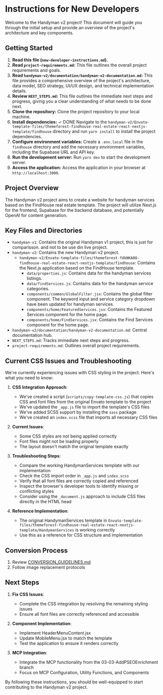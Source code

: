 # Instructions for New Developers

Welcome to the Handyman v2 project! This document will guide you through the initial setup and provide an overview of the project's architecture and key components.

## Getting Started

1.  **Read this file (`new-developer-instructions.md`).**
2.  **Read `project-requirements.md`:** This file outlines the overall project requirements and goals.
3.  **Read `handyman-v2/documentation/handyman-v2-documentation.md`:** This file provides a comprehensive overview of the project's architecture, data model, SEO strategy, UI/UX design, and technical implementation details.
4.  **Review `NEXT_STEPS.md`:** This file outlines the immediate next steps and progress, giving you a clear understanding of what needs to be done next.
5.  **Clone the repository:** Clone the project repository to your local machine.
6.  **Install dependencies:** ✓ DONE Navigate to the `handyman-v2/Envato-template-files/themeforest-findhouse-real-estate-react-nextjs-template/findhouse` directory and run `yarn install` to install the project dependencies.
7.  **Configure environment variables:** Create a `.env.local` file in the `findhouse` directory and add the necessary environment variables, including the Supabase URL and API key.
8.  **Run the development server:** Run `yarn dev` to start the development server.
9.  **Access the application:** Access the application in your browser at `http://localhost:3000`.

## Project Overview

The Handyman v2 project aims to create a website for handyman services based on the FindHouse real estate template. The project will utilize Next.js for the frontend, Supabase for the backend database, and potentially OpenAI for content generation.

## Key Files and Directories

*   `handyman-v1`: Contains the original Handyman v1 project, this is just for comparisson. and not to be use din live project.
*   `handyman-v2`: Contains the new Handyman v2 project.
    *   `handyman-v2/Envato-template-files/themeforest-fdkNKA8O-findhouse-real-estate-react-nextjs-template/findhouse`: Contains the Next.js application based on the FindHouse template.
        *   `data/properties.js`: Contains data for the handyman services listings.
        *   `data/findServices.js`: Contains data for the handyman service categories.
        *   `components/common/GlobalFilter.jsx`: Contains the global filter component. The keyword input and service category dropdown have been updated for handyman services.
        *   `components/home/FeaturedServices.jsx`: Contains the Featured Services component for the home page.
        *   `components/home/FindServices.jsx`: Contains the Find Services component for the home page.
*   `handyman-v2/documentation/handyman-v2-documentation.md`: Central documentation hub.
*   `NEXT_STEPS.md`: Tracks immediate next steps and progress.
*   `project-requirements.md`: Outlines overall project requirements.

## Current CSS Issues and Troubleshooting

We're currently experiencing issues with CSS styling in the project. Here's what you need to know:

1. **CSS Integration Approach**:
   - We've created a script (`scripts/copy-template-css.js`) that copies CSS and font files from the original Envato template to the project
   - We've updated the `_app.js` file to import the template's CSS files
   - We've added SCSS support by installing the `sass` package
   - We've created an `index.scss` file that imports all necessary CSS files

2. **Current Issues**:
   - Some CSS styles are not being applied correctly
   - Font files might not be loading properly
   - The layout doesn't match the original template exactly

3. **Troubleshooting Steps**:
   - Compare the working HandymanServices template with our implementation
   - Check the CSS import order in `_app.js` and `index.scss`
   - Verify that all font files are correctly copied and referenced
   - Inspect the browser's developer tools to identify missing or conflicting styles
   - Consider using the `_document.js` approach to include CSS files directly in the HTML head

4. **Reference Implementation**:
   - The original HandymanServices template in `Envato-template-files/themeforest-findhouse-real-estate-react-nextjs-template/HandymanServices` is working correctly
   - Use this as a reference for CSS structure and implementation

## Conversion Process
1. Review [CONVERSION_GUIDELINES.md](cci:7://file:///C:/Users/IvoD/repos/lead-gen-handyman/handyman-v2/CONVERSION_GUIDELINES.md)
2. Follow image replacement protocols

## Next Steps

1. **Fix CSS Issues**:
   - Complete the CSS integration by resolving the remaining styling issues
   - Ensure all font files are correctly referenced and accessible

2. **Component Implementation**:
   - Implement HeaderMenuContent.jsx
   - Update MobileMenu.jsx to match the template
   - Test the application to ensure it renders correctly

3. **MCP Integration**:
   - Integrate the MCP functionality from the 03-03-AddPSEOEnrichment branch
   - Focus on MCP Configuration, Utility Functions, and Components

By following these instructions, you should be well-equipped to start contributing to the Handyman v2 project.
